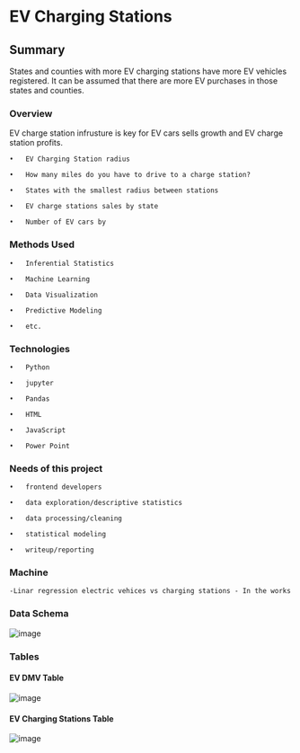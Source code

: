 # EV Charging Stations 


## Summary

  States and counties with more EV charging stations have more EV vehicles registered. It can be assumed that there are more EV purchases in those states and counties.
  
### Overview
  
  EV charge station infrusture is key for EV cars sells growth and EV charge station profits.
  
    •	EV Charging Station radius

    •	How many miles do you have to drive to a charge station?

    •	States with the smallest radius between stations

    •	EV charge stations sales by state

    •	Number of EV cars by
   
### Methods Used

    •	Inferential Statistics

    •	Machine Learning

    •	Data Visualization

    •	Predictive Modeling

    •	etc.

### Technologies

    •	Python

    •	jupyter

    •	Pandas

    •	HTML

    •	JavaScript

    •	Power Point
   
 ### Needs of this project
 
    •	frontend developers

    •	data exploration/descriptive statistics

    •	data processing/cleaning

    •	statistical modeling

    •	writeup/reporting
    
### Machine
  
    -Linar regression electric vehices vs charging stations - In the works

### Data Schema
 
  ![image](https://user-images.githubusercontent.com/96215773/170896938-7f493290-acdb-4bb0-9956-c2412409db0d.png)

### Tables

#### EV DMV Table

  ![image](https://user-images.githubusercontent.com/96215773/170397024-e1fc6417-d14a-4275-a98f-99023b21b41a.png)

#### EV Charging Stations Table

  ![image](https://user-images.githubusercontent.com/96215773/170398451-6b0ba983-3c52-4d9d-b17d-e9985fdf0954.png)


